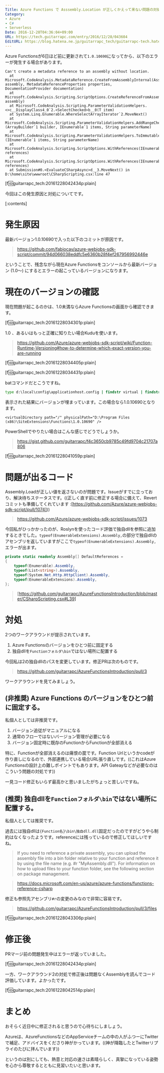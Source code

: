 ```yaml
---
Title: Azure Functions で Asssembly.Location が正しくかえって来ない問題の対処
Category:
- Azure
- C#
- Serverless
Date: 2016-12-28T04:36:04+09:00
URL: https://tech.guitarrapc.com/entry/2016/12/28/043604
EditURL: https://blog.hatena.ne.jp/guitarrapc_tech/guitarrapc-tech.hatenablog.com/atom/entry/10328749687201659791
---
```


Azure Functionsが6日ほど前に更新されて`1.0.10690`になってから、以下のエラーが発生する場合があります。

```
Can't create a metadata reference to an assembly without location.
  at Microsoft.CodeAnalysis.MetadataReference.CreateFromAssemblyInternal(Assembly assembly, MetadataReferenceProperties properties, DocumentationProvider documentation)
  at Microsoft.CodeAnalysis.Scripting.ScriptOptions.CreateReferenceFromAssembly(Assembly assembly)
  at Microsoft.CodeAnalysis.Scripting.ParameterValidationHelpers.<>c__DisplayClass4_0`2.<SelectChecked>b__0(T item)
  at System.Linq.Enumerable.WhereSelectArrayIterator`2.MoveNext()
  at Microsoft.CodeAnalysis.Scripting.ParameterValidationHelpers.AddRangeChecked[T](ArrayBuilder`1 builder, IEnumerable`1 items, String parameterName)
  at Microsoft.CodeAnalysis.Scripting.ParameterValidationHelpers.ToImmutableArrayChecked[T](IEnumerable`1 items, String parameterName)
  at Microsoft.CodeAnalysis.Scripting.ScriptOptions.WithReferences(IEnumerable`1 references)
  at Microsoft.CodeAnalysis.Scripting.ScriptOptions.WithReferences(IEnumerable`1 references)
  at Submission#0.<EvaluateCSharpAsync>d__3.MoveNext() in D:\home\site\wwwroot\CSharpScripting.csx:line 47
```
[f:id:guitarrapc_tech:20161228042434p:plain]

今回はこの発生原因と対処についてです。

[:contents]

# 発生原因

最新バージョン1.0.10690で入った以下のコミットが原因です。

> https://github.com/fabiocav/azure-webjobs-sdk-script/commit/94d066038eddfc5e6360b28f4ef267956992446e

ということで、残念ながら現在Azure Functionsをコンソールから最新バージョン (1.0～) にするとエラーの起こっているバージョンになります。

# 現在のバージョンの確認

現在問題が起こるのかは、1.0未満ならAzure Functionsの画面から確認できます。

[f:id:guitarrapc_tech:20161228034301p:plain]

1.0 、あるいはもっと正確に知りたい場合Kuduを使います。

> https://github.com/Azure/azure-webjobs-sdk-script/wiki/Function-Runtime-Versioning#how-to-determine-which-exact-version-you-are-running

[f:id:guitarrapc_tech:20161228034405p:plain]

[f:id:guitarrapc_tech:20161228034431p:plain]

batコマンドだとこうですね。

```bat
type d:\local\config\applicationhost.config | findstr virtual | findstr Functions
```

表示された結果にバージョンが埋まっています。この場合なら1.0.10690となります。


```
<virtualDirectory path="/" physicalPath="D:\Program Files (x86)\SiteExtensions\Functions\1.0.10690" />
```
PowerShellでやりたい場合はこんな感じでどうでしょうか。

> https://gist.github.com/guitarrapc/f4c3650cb9785c49fd9704c21707a806

[f:id:guitarrapc_tech:20161228041059p:plain]

# 問題が出るコード

Assembly.Loadが正しい値を返さないのが問題です。Issueがすでに立っており、解決待ちステータスです。((正しく直す前に修正する場合に備えて、Revertコミットも準備してくれています :[https://github.com/Azure/azure-webjobs-sdk-script/pull/1074]))

> https://github.com/Azure/azure-webjobs-sdk-script/issues/1073

今回私がひっかかったのが、Roslynを使ったコード評価で独自dllを参照に追加するときでした。`typeof(EnumerableExtensions).Assembly,`の部分で独自dllのアセンブリを返していますがここで`typeof(EnumerableExtensions).Assembly,`エラーが出ます。

```cs
private static readonly Assembly[] DefaultReferences =
{
    typeof(Enumerable).Assembly,
    typeof(List<string>).Assembly,
    typeof(System.Net.Http.HttpClient).Assembly,
    typeof(EnumerableExtensions).Assembly,
};
```

> [https://github.com/guitarrapc/AzureFunctionsIntroduction/blob/master/CSharpScripting.csx#L39]

# 対処

2つのワークアラウンドが提示されています。

1. Azure Functionsのバージョンをひとつ前に固定する
1. 独自dllを`Functionフォルダ\bin`ではない場所に配置する

今回私は2の独自dllのパスを変更しています。修正PRは次のものです。

> https://github.com/guitarrapc/AzureFunctionsIntroduction/pull/3

ワークアラウンドを見てみましょう。

## (非推奨) Azure Functions のバージョンをひとつ前に固定する。

私個人としては非推奨です。

1. バージョン追従がマニュアルになる
1. 通常のフローではないバージョン管理が必要になる
1. バージョン固定時に既存のFunctionからFunctionが全部消える

特に、Functionが全部消えるのは痛恨の罠です。Function Urlというかcodeが作り直しになるので、外部連携している場合URL張り直しです。((これはAzure Functionsの設計上の難しポイントでもあります。API Gateayなどが必要なのはこういう問題の対処です))

一見コード修正もいらず最高かと思いましたがちょっと苦しいですね。

## (推奨) 独自dllを`Functionフォルダ\bin`ではない場所に配置する。

私個人としては推奨です。

過去には独自dllは`{Function名}\bin\独自dll.dll`固定だったのですがどうやら制約はなくなったようです。referenceには残っているので修正してほしいですね。

> If you need to reference a private assembly, you can upload the assembly file into a bin folder relative to your function and reference it by using the file name (e.g. #r "MyAssembly.dll"). For information on how to upload files to your function folder, see the following section on package management.

> https://docs.microsoft.com/en-us/azure/azure-functions/functions-reference-csharp


修正も参照先アセンブリ`#r`の変更のみなので非常に容易です。

> https://github.com/guitarrapc/AzureFunctionsIntroduction/pull/3/files

[f:id:guitarrapc_tech:20161228043306p:plain]



# 修正後

PRマージ前の問題発生中はエラーが返っていました。

[f:id:guitarrapc_tech:20161228042434p:plain]

一方、ワークアラウンド2の対処で修正後は問題なくAssemblyを読んでコード評価しています。よかったです。

[f:id:guitarrapc_tech:20161228042514p:plain]


# まとめ

おそらく近日中に修正されると思うので心待ちにしましょう。

Azureは、AzureFunctionsなどのAppServiceチームの中の人がふつーにTwitterで補足、アドバイスをくださり神がかっています。((神が降臨したとTwitterリプライのたびに拝んでいます))

というのは別にしても、熱意と対応の速さは素晴らしく、真摯になっている姿勢を心から尊敬するとともに見習いたいと思います。

